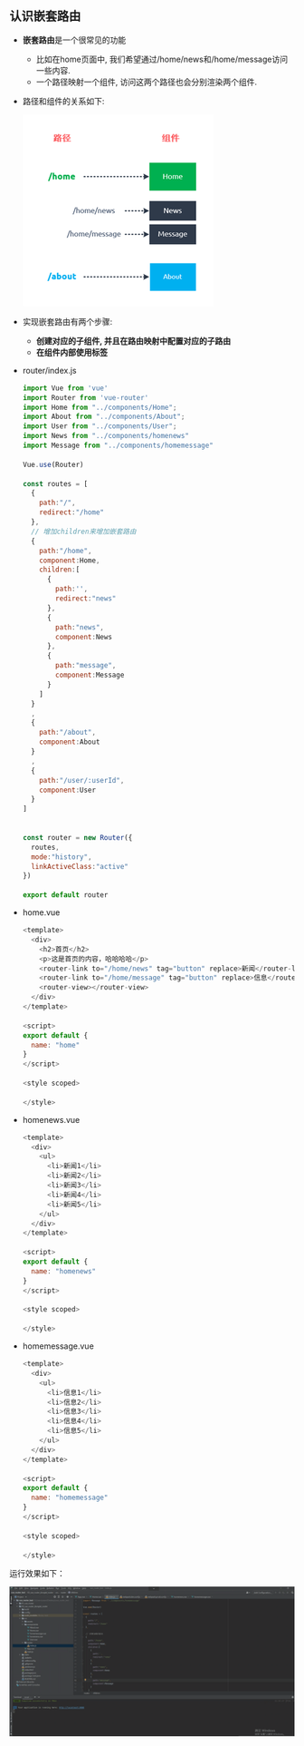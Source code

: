 ## 认识嵌套路由

- **嵌套路由**是一个很常见的功能

  - 比如在home页面中, 我们希望通过/home/news和/home/message访问一些内容.
  - 一个路径映射一个组件, 访问这两个路径也会分别渲染两个组件.

- 路径和组件的关系如下:

  ![image-20210908113706990](images\image-20210908113706990.png)

- 实现嵌套路由有两个步骤:

  - **创建对应的子组件, 并且在路由映射中配置对应的子路由**
  - **在组件内部使用<router-view>标签**

- router/index.js

  ```js
  import Vue from 'vue'
  import Router from 'vue-router'
  import Home from "../components/Home";
  import About from "../components/About";
  import User from "../components/User";
  import News from "../components/homenews"
  import Message from "../components/homemessage"
  
  Vue.use(Router)
  
  const routes = [
    {
      path:"/",
      redirect:"/home"
    },
    // 增加children来增加嵌套路由
    {
      path:"/home",
      component:Home,
      children:[
        {
          path:'',
          redirect:"news"
        },
        {
          path:"news",
          component:News
        },
        {
          path:"message",
          component:Message
        }
      ]
    }
    ,
    {
      path:"/about",
      component:About
    }
    ,
    {
      path:"/user/:userId",
      component:User
    }
  ]
  
  
  const router = new Router({
    routes,
    mode:"history",
    linkActiveClass:"active"
  })
  
  export default router
  ```

- home.vue

  ```js
  <template>
    <div>
      <h2>首页</h2>
      <p>这是首页的内容，哈哈哈哈</p>
      <router-link to="/home/news" tag="button" replace>新闻</router-link>
      <router-link to="/home/message" tag="button" replace>信息</router-link>
      <router-view></router-view>
    </div>
  </template>
  
  <script>
  export default {
    name: "home"
  }
  </script>
  
  <style scoped>
  
  </style>
  ```

- homenews.vue

  ```js
  <template>
    <div>
      <ul>
        <li>新闻1</li>
        <li>新闻2</li>
        <li>新闻3</li>
        <li>新闻4</li>
        <li>新闻5</li>
      </ul>
    </div>
  </template>
  
  <script>
  export default {
    name: "homenews"
  }
  </script>
  
  <style scoped>
  
  </style>
  ```

- homemessage.vue

  ```js
  <template>
    <div>
      <ul>
        <li>信息1</li>
        <li>信息2</li>
        <li>信息3</li>
        <li>信息4</li>
        <li>信息5</li>
      </ul>
    </div>
  </template>
  
  <script>
  export default {
    name: "homemessage"
  }
  </script>
  
  <style scoped>
  
  </style>
  ```

运行效果如下：

![动画13](images\动画13.gif)